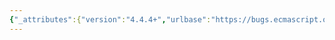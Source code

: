 ```yaml
---
{"_attributes":{"version":"4.4.4+","urlbase":"https://bugs.ecmascript.org/","maintainer":"dherman@mozilla.com"},"bug":{"bug_id":1040,"creation_ts":"2012-11-25 12:40:00 -0800","short_desc":"15.13.6.2.1: extraneous \"data\"","delta_ts":"2012-12-21 18:08:30 -0800","product":"Draft for 6th Edition","component":"editorial issue","version":"Rev 12: November 22, 2012 Draft","rep_platform":"All","op_sys":"All","bug_status":"RESOLVED","resolution":"FIXED","priority":"Normal","bug_severity":"minor","everconfirmed":true,"reporter":{"uid":"jmdyck","name":"Michael Dyck"},"assigned_to":{"uid":"allen","name":"Allen Wirfs-Brock"},"long_desc":[{"commentid":2794,"comment_count":0,"who":{"uid":"jmdyck","name":"Michael Dyck"},"bug_when":"2012-11-25 12:40:04 -0800","thetext":"In 15.13.6.2.1 \"new TypeArray(arg0 [, arg1, [, arg2 ] )\",\nstep 2.d.ii says:\n    If byteOffset is not an integer multiple of the element size in bytes,\n    throw a RangeError exception. data\n\nDelete the final \"data\"."},{"commentid":2828,"comment_count":1,"who":{"uid":"allen","name":"Allen Wirfs-Brock"},"bug_when":"2012-11-26 09:47:45 -0800","thetext":"corrected in rev 13 editor's draft"}]}}
---
```

